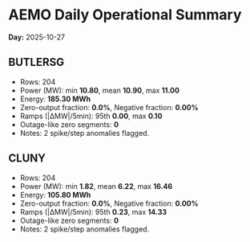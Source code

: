 # AEMO Daily Operational Summary
**Day:** 2025-10-27

## BUTLERSG
- Rows: 204
- Power (MW): min **10.80**, mean **10.90**, max **11.00**
- Energy: **185.30 MWh**
- Zero-output fraction: **0.0%**, Negative fraction: **0.00%**
- Ramps (|ΔMW|/5min): 95th **0.00**, max **0.10**
- Outage-like zero segments: **0**
- Notes: 2 spike/step anomalies flagged.

## CLUNY
- Rows: 204
- Power (MW): min **1.82**, mean **6.22**, max **16.46**
- Energy: **105.80 MWh**
- Zero-output fraction: **0.0%**, Negative fraction: **0.00%**
- Ramps (|ΔMW|/5min): 95th **0.23**, max **14.33**
- Outage-like zero segments: **0**
- Notes: 2 spike/step anomalies flagged.
